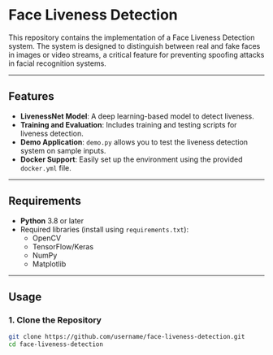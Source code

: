 # Face Liveness Detection

This repository contains the implementation of a Face Liveness Detection system. The system is designed to distinguish between real and fake faces in images or video streams, a critical feature for preventing spoofing attacks in facial recognition systems.

---

## Features

- **LivenessNet Model**: A deep learning-based model to detect liveness.
- **Training and Evaluation**: Includes training and testing scripts for liveness detection.
- **Demo Application**: `demo.py` allows you to test the liveness detection system on sample inputs.
- **Docker Support**: Easily set up the environment using the provided `docker.yml` file.

---

## Requirements

- **Python** 3.8 or later
- Required libraries (install using `requirements.txt`):
  - OpenCV  
  - TensorFlow/Keras  
  - NumPy  
  - Matplotlib  

---

## Usage

### 1. Clone the Repository

```bash
git clone https://github.com/username/face-liveness-detection.git
cd face-liveness-detection
